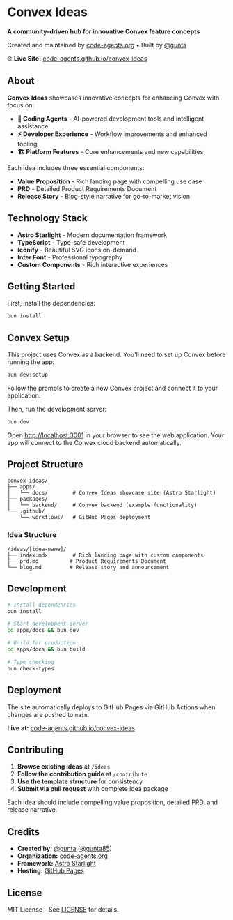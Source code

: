 # Convex Ideas

**A community-driven hub for innovative Convex feature concepts**

Created and maintained by [code-agents.org](https://code-agents.org) • Built by [@gunta](https://github.com/gunta)

🌐 **Live Site:** [code-agents.github.io/convex-ideas](https://code-agents.github.io/convex-ideas)

## About

**Convex Ideas** showcases innovative concepts for enhancing Convex with focus on:

- **🤖 Coding Agents** - AI-powered development tools and intelligent assistance
- **⚡ Developer Experience** - Workflow improvements and enhanced tooling  
- **🏗️ Platform Features** - Core enhancements and new capabilities

Each idea includes three essential components:
- **Value Proposition** - Rich landing page with compelling use case
- **PRD** - Detailed Product Requirements Document
- **Release Story** - Blog-style narrative for go-to-market vision

## Technology Stack

- **Astro Starlight** - Modern documentation framework
- **TypeScript** - Type-safe development
- **Iconify** - Beautiful SVG icons on-demand
- **Inter Font** - Professional typography
- **Custom Components** - Rich interactive experiences

## Getting Started

First, install the dependencies:

```bash
bun install
```

## Convex Setup

This project uses Convex as a backend. You'll need to set up Convex before running the app:

```bash
bun dev:setup
```

Follow the prompts to create a new Convex project and connect it to your application.

Then, run the development server:

```bash
bun dev
```

Open [http://localhost:3001](http://localhost:3001) in your browser to see the web application.
Your app will connect to the Convex cloud backend automatically.





## Project Structure

```
convex-ideas/
├── apps/
│   └── docs/        # Convex Ideas showcase site (Astro Starlight)
├── packages/
│   └── backend/     # Convex backend (example functionality)
└── .github/
    └── workflows/   # GitHub Pages deployment
```

### Idea Structure

```
/ideas/[idea-name]/
├── index.mdx        # Rich landing page with custom components
├── prd.md          # Product Requirements Document  
└── blog.md         # Release story and announcement
```

## Development

```bash
# Install dependencies
bun install

# Start development server
cd apps/docs && bun dev

# Build for production
cd apps/docs && bun build

# Type checking
bun check-types
```

## Deployment

The site automatically deploys to GitHub Pages via GitHub Actions when changes are pushed to `main`.

**Live at:** [code-agents.github.io/convex-ideas](https://code-agents.github.io/convex-ideas)

## Contributing

1. **Browse existing ideas** at `/ideas`
2. **Follow the contribution guide** at `/contribute`  
3. **Use the template structure** for consistency
4. **Submit via pull request** with complete idea package

Each idea should include compelling value proposition, detailed PRD, and release narrative.

## Credits

- **Created by:** [@gunta](https://github.com/gunta) ([@gunta85](https://x.com/gunta85))
- **Organization:** [code-agents.org](https://code-agents.org)
- **Framework:** [Astro Starlight](https://starlight.astro.build)
- **Hosting:** [GitHub Pages](https://pages.github.com)

## License

MIT License - See [LICENSE](LICENSE) for details.
